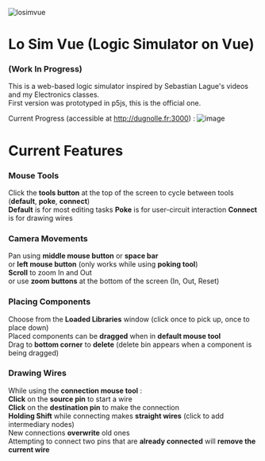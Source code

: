 ![losimvue](https://github.com/user-attachments/assets/800f7ec9-cd9a-476a-91c9-d065722bb456)
# Lo Sim Vue (Logic Simulator on Vue)
### (Work In Progress)

This is a web-based logic simulator inspired by Sebastian Lague's videos and my Electronics classes.\
First version was prototyped in p5js, this is the official one.

Current Progress (accessible at http://dugnolle.fr:3000) :
![image](https://github.com/user-attachments/assets/f066a351-77e4-489b-b162-aca0d377002d)


# Current Features

### Mouse Tools
Click the **tools button** at the top of the screen to cycle between tools (**default**, **poke**, **connect**)\
**Default** is for most editing tasks
**Poke** is for user-circuit interaction
**Connect** is for drawing wires

### Camera Movements
Pan using **middle mouse button** or **space bar**\
or **left mouse button** (only works while using **poking tool**)\
**Scroll** to zoom In and Out\
or use **zoom buttons** at the bottom of the screen (In, Out, Reset)

### Placing Components
Choose from the **Loaded Libraries** window (click once to pick up, once to place down)\
Placed components can be **dragged** when in **default mouse tool**\
Drag to **bottom corner** to **delete** (delete bin appears when a component is being dragged)

### Drawing Wires
While using the **connection mouse tool** :\
**Click** on the **source pin** to start a wire\
**Click** on the **destination pin** to make the connection\
**Holding Shift** while connecting makes **straight wires** (click to add intermediary nodes)\
New connections **overwrite** old ones\
Attempting to connect two pins that are **already connected** will **remove the current wire**
